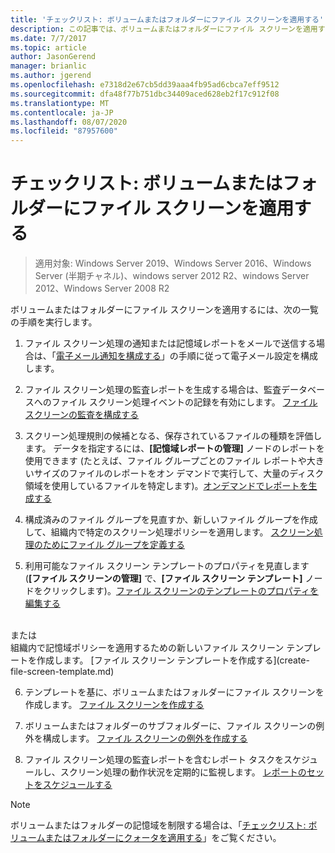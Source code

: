 ```yaml
---
title: 'チェックリスト: ボリュームまたはフォルダーにファイル スクリーンを適用する'
description: この記事では、ボリュームまたはフォルダーにファイル スクリーンを適用する方法を説明します。
ms.date: 7/7/2017
ms.topic: article
author: JasonGerend
manager: brianlic
ms.author: jgerend
ms.openlocfilehash: e7318d2e67cb5dd39aaa4fb95ad6cbca7eff9512
ms.sourcegitcommit: dfa48f77b751dbc34409aced628eb2f17c912f08
ms.translationtype: MT
ms.contentlocale: ja-JP
ms.lasthandoff: 08/07/2020
ms.locfileid: "87957600"
---
```

# <a name="checklist---apply-a-file-screen-to-a-volume-or-folder"></a>チェックリスト: ボリュームまたはフォルダーにファイル スクリーンを適用する

> 適用対象: Windows Server 2019、Windows Server 2016、Windows Server (半期チャネル)、windows server 2012 R2、windows Server 2012、Windows Server 2008 R2

ボリュームまたはフォルダーにファイル スクリーンを適用するには、次の一覧の手順を実行します。
1. ファイル スクリーン処理の通知または記憶域レポートをメールで送信する場合は、「[電子メール通知を構成する](configure-email-notifications.md)」の手順に従って電子メール設定を構成します。

2. ファイル スクリーン処理の監査レポートを生成する場合は、監査データベースへのファイル スクリーン処理イベントの記録を有効にします。
[ファイル スクリーンの監査を構成する](configure-file-screen-audit.md)

3. スクリーン処理規則の候補となる、保存されているファイルの種類を評価します。 データを指定するには、**[記憶域レポートの管理]** ノードのレポートを使用できます  (たとえば、ファイル グループごとのファイル レポートや大きいサイズのファイルのレポートをオン デマンドで実行して、大量のディスク領域を使用しているファイルを特定します)。[オンデマンドでレポートを生成する](generate-reports-on-demand.md)

4. 構成済みのファイル グループを見直すか、新しいファイル グループを作成して、組織内で特定のスクリーン処理ポリシーを適用します。 [スクリーン処理のためにファイル グループを定義する](define-file-groups-for-screening.md)

5. 利用可能なファイル スクリーン テンプレートのプロパティを見直します  (**[ファイル スクリーンの管理]** で、**[ファイル スクリーン テンプレート]** ノードをクリックします)。[ファイル スクリーンのテンプレートのプロパティを編集する](edit-file-screen-template-properties.md)
<br />
 または
 <br /> 組織内で記憶域ポリシーを適用するための新しいファイル スクリーン テンプレートを作成します。  [ファイル スクリーン テンプレートを作成する](create-file-screen-template.md)

6. テンプレートを基に、ボリュームまたはフォルダーにファイル スクリーンを作成します。
 [ファイル スクリーンを作成する](create-file-screen.md)

7. ボリュームまたはフォルダーのサブフォルダーに、ファイル スクリーンの例外を構成します。 [ファイル スクリーンの例外を作成する](create-file-screen-exception.md)

8. ファイル スクリーン処理の監査レポートを含むレポート タスクをスケジュールし、スクリーン処理の動作状況を定期的に監視します。
  [レポートのセットをスケジュールする](schedule-set-of-reports.md)


> [!NOTE]
> ボリュームまたはフォルダーの記憶域を制限する場合は、「[チェックリスト: ボリュームまたはフォルダーにクォータを適用する](checklist-apply-file-screen-to-volume-or-folder.md)」をご覧ください。